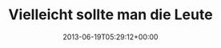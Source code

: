 ---
retweeted: false
source: <a href="http://tapbots.com/tweetbot" rel="nofollow">Tweetbot for iOS</a>
entities:
  hashtags: []
  symbols: []
  user_mentions: []
  urls:
  - url: http://t.co/L17nW8cg26
    expanded_url: http://youtu.be/oHyfFeUT1-s
    display_url: youtu.be/oHyfFeUT1-s
    indices:
    - '106'
    - '128'
display_text_range:
- '0'
- '128'
favorite_count: '0'
id_str: '347224523118100481'
truncated: false
retweet_count: '0'
id: '347224523118100481'
possibly_sensitive: false
created_at: Wed Jun 19 05:29:12 +0000 2013
favorited: false
full_text: Vielleicht sollte man die Leute dazu bringen, wieder mehr Privatfernsehen
  und weniger YouTube zu schauen.
lang: de
quote_url: http://youtu.be/oHyfFeUT1-s
tags:
- pesos:twitter
date: '2013-06-19T05:29:12+00:00'
src: https://twitter.com/bascht/status/347224523118100481
original_url: https://twitter.com/bascht/status/347224523118100481
type: twitter_tweet
text: Vielleicht sollte man die Leute dazu bringen, wieder mehr Privatfernsehen und
  weniger YouTube zu schauen.
title: Vielleicht sollte man die Leute

---